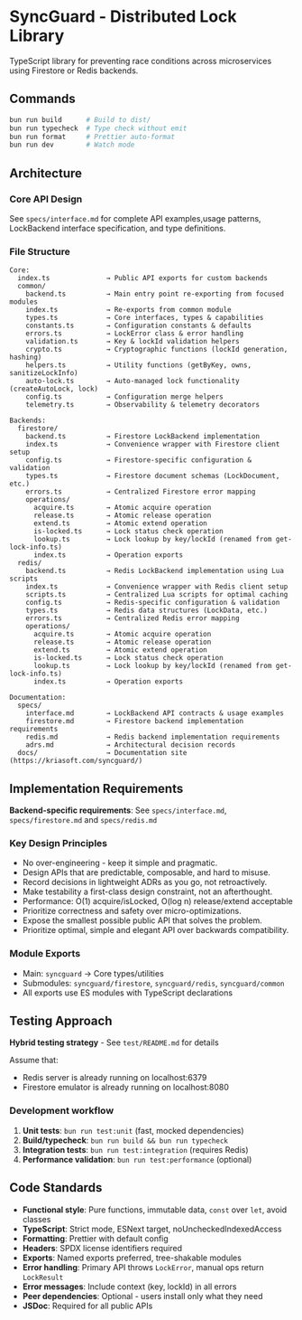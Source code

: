 # SyncGuard - Distributed Lock Library

TypeScript library for preventing race conditions across microservices using Firestore or Redis backends.

## Commands

```bash
bun run build      # Build to dist/
bun run typecheck  # Type check without emit
bun run format     # Prettier auto-format
bun run dev        # Watch mode
```

## Architecture

### Core API Design

See `specs/interface.md` for complete API examples,usage patterns, LockBackend interface specification, and type definitions.

### File Structure

```text
Core:
  index.ts              → Public API exports for custom backends
  common/
    backend.ts          → Main entry point re-exporting from focused modules
    index.ts            → Re-exports from common module
    types.ts            → Core interfaces, types & capabilities
    constants.ts        → Configuration constants & defaults
    errors.ts           → LockError class & error handling
    validation.ts       → Key & lockId validation helpers
    crypto.ts           → Cryptographic functions (lockId generation, hashing)
    helpers.ts          → Utility functions (getByKey, owns, sanitizeLockInfo)
    auto-lock.ts        → Auto-managed lock functionality (createAutoLock, lock)
    config.ts           → Configuration merge helpers
    telemetry.ts        → Observability & telemetry decorators

Backends:
  firestore/
    backend.ts          → Firestore LockBackend implementation
    index.ts            → Convenience wrapper with Firestore client setup
    config.ts           → Firestore-specific configuration & validation
    types.ts            → Firestore document schemas (LockDocument, etc.)
    errors.ts           → Centralized Firestore error mapping
    operations/
      acquire.ts        → Atomic acquire operation
      release.ts        → Atomic release operation
      extend.ts         → Atomic extend operation
      is-locked.ts      → Lock status check operation
      lookup.ts         → Lock lookup by key/lockId (renamed from get-lock-info.ts)
      index.ts          → Operation exports
  redis/
    backend.ts          → Redis LockBackend implementation using Lua scripts
    index.ts            → Convenience wrapper with Redis client setup
    scripts.ts          → Centralized Lua scripts for optimal caching
    config.ts           → Redis-specific configuration & validation
    types.ts            → Redis data structures (LockData, etc.)
    errors.ts           → Centralized Redis error mapping
    operations/
      acquire.ts        → Atomic acquire operation
      release.ts        → Atomic release operation
      extend.ts         → Atomic extend operation
      is-locked.ts      → Lock status check operation
      lookup.ts         → Lock lookup by key/lockId (renamed from get-lock-info.ts)
      index.ts          → Operation exports

Documentation:
  specs/
    interface.md        → LockBackend API contracts & usage examples
    firestore.md        → Firestore backend implementation requirements
    redis.md            → Redis backend implementation requirements
    adrs.md             → Architectural decision records
  docs/                 → Documentation site (https://kriasoft.com/syncguard/)
```

## Implementation Requirements

**Backend-specific requirements**: See `specs/interface.md`, `specs/firestore.md` and `specs/redis.md`

### Key Design Principles

- No over-engineering - keep it simple and pragmatic.
- Design APIs that are predictable, composable, and hard to misuse.
- Record decisions in lightweight ADRs as you go, not retroactively.
- Make testability a first-class design constraint, not an afterthought.
- Performance: O(1) acquire/isLocked, O(log n) release/extend acceptable
- Prioritize correctness and safety over micro-optimizations.
- Expose the smallest possible public API that solves the problem.
- Prioritize optimal, simple and elegant API over backwards compatibility.

### Module Exports

- Main: `syncguard` → Core types/utilities
- Submodules: `syncguard/firestore`, `syncguard/redis`, `syncguard/common`
- All exports use ES modules with TypeScript declarations

## Testing Approach

**Hybrid testing strategy** - See `test/README.md` for details

Assume that:

- Redis server is already running on localhost:6379
- Firestore emulator is already running on localhost:8080

### Development workflow

1. **Unit tests**: `bun run test:unit` (fast, mocked dependencies)
2. **Build/typecheck**: `bun run build && bun run typecheck`
3. **Integration tests**: `bun run test:integration` (requires Redis)
4. **Performance validation**: `bun run test:performance` (optional)

## Code Standards

- **Functional style**: Pure functions, immutable data, `const` over `let`, avoid classes
- **TypeScript**: Strict mode, ESNext target, noUncheckedIndexedAccess
- **Formatting**: Prettier with default config
- **Headers**: SPDX license identifiers required
- **Exports**: Named exports preferred, tree-shakable modules
- **Error handling**: Primary API throws `LockError`, manual ops return `LockResult`
- **Error messages**: Include context (key, lockId) in all errors
- **Peer dependencies**: Optional - users install only what they need
- **JSDoc**: Required for all public APIs
